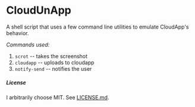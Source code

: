 # CloudUnApp

A shell script that uses a few command line utilities to emulate CloudApp's
behavior.

*Commands used:*

1.  `scrot` -- takes the screenshot
2.  `cloudapp` -- uploads to cloudapp
3.  `notify-send` -- notifies the user

##### License

I arbitrarily choose MIT. See
[LICENSE.md](https://github.com/RyanMcG/CloudUnApp/LICENSE.md).

